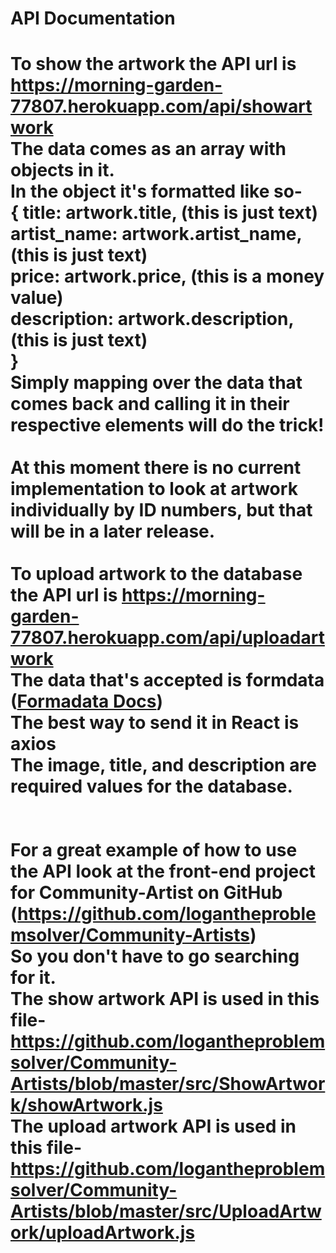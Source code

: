 <h1>API Documentation<h1>

To show the artwork the API url is https://morning-garden-77807.herokuapp.com/api/showartwork <br>
  The data comes as an array with objects in it. <br>
    In the object it's formatted like so- <br>
    {
      title: artwork.title, (this is just text) <br>
      artist_name: artwork.artist_name, (this is just text) <br>
      price: artwork.price, (this is a money value) <br>
      description: artwork.description, (this is just text) <br>
    }
<br>
  Simply mapping over the data that comes back and calling it in their respective elements will do the trick! <br>
<br>
  At this moment there is no current implementation to look at artwork individually by ID numbers, but that will be in a later release. <br>
<br>
To upload artwork to the database the API url is https://morning-garden-77807.herokuapp.com/api/uploadartwork <br>
  The data that's accepted is formdata (<a href="https://developer.mozilla.org/en-US/docs/Web/API/FormData" target="_blank">Formadata Docs</a>) <br>
  The best way to send it in React is axios<br>
  The image, title, and description are required values for the database.<br>
<br>
<br>
For a great example of how to use the API look at the front-end project for Community-Artist on GitHub (https://github.com/logantheproblemsolver/Community-Artists)<br>
  So you don't have to go searching for it. <br>
    The show artwork API is used in this file- https://github.com/logantheproblemsolver/Community-Artists/blob/master/src/ShowArtwork/showArtwork.js<br>
    The upload artwork API is used in this file- https://github.com/logantheproblemsolver/Community-Artists/blob/master/src/UploadArtwork/uploadArtwork.js<br>
